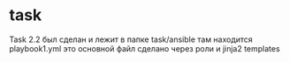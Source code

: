 # task

Task 2.2 был сделан и лежит в папке task/ansible
там находится playbook1.yml это основной файл
сделано через роли и jinja2 templates 
